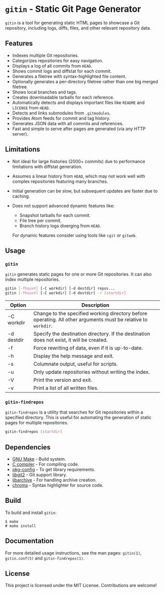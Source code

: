 # `gitin` - Static Git Page Generator

`gitin` is a tool for generating static HTML pages to showcase a Git repository, including logs, diffs, files, and other relevant repository data.

## Features

- Indexes multiple Git repositories.
- Categorizes repositories for easy navigation.
- Displays a log of all commits from `HEAD`.
- Shows commit logs and diffstat for each commit.
- Generates a filetree with syntax-highlighted file content.
- Optionally generates a per-directory filetree rather than one big merged filetree.
- Shows local branches and tags.
- Creates downloadable tarballs for each reference.
- Automatically detects and displays important files like `README` and `LICENSE` from `HEAD`.
- Detects and links submodules from `.gitmodules`.
- Provides Atom feeds for commit and tag history.
- Generates JSON data with all commits and references.
- Fast and simple to serve after pages are generated (via any HTTP server).

## Limitations

- Not ideal for large histories (2000+ commits) due to performance limitations with diffstat generation.
- Assumes a linear history from `HEAD`, which may not work well with complex repositories featuring many branches.
- Initial generation can be slow, but subsequent updates are faster due to caching.
- Does not support advanced dynamic features like:
  - Snapshot tarballs for each commit.
  - File tree per commit.
  - Branch history logs diverging from `HEAD`.

  For dynamic features consider using tools like `cgit` or `gitweb`.

## Usage

### `gitin`

`gitin` generates static pages for one or more Git repositories. It can also index multiple repositories.

```bash
gitin [-fhsuvV] [-C workdir] [-d destdir] repos...
gitin [-fhsuvV] [-C workdir] [-d destdir] -r [startdir]
```

| Option     | Description                                                                                                    |
| ---------- | -------------------------------------------------------------------------------------------------------------- |
| -C workdir | Change to the specified working directory before operating. All other arguments must be relative to `workdir`. |
| -d destdir | Specify the destination directory. If the destination does not exist, it will be created.                      |
| -f         | Force rewriting of data, even if it is up-to-date.                                                             |
| -h         | Display the help message and exit.                                                                             |
| -s         | Columnate output, useful for scripts.                                                                          |
| -u         | Only update repositories without writing the index.                                                            |
| -V         | Print the version and exit.                                                                                    |
| -v         | Print a list of all written files.                                                                             |

### `gitin-findrepos`

`gitin-findrepos` is a utility that searches for Git repositories within a specified directory. This is useful for automating the generation of static pages for multiple repositories.

```bash
gitin-findrepos [startdir]
```

## Dependencies

- [GNU Make](https://www.gnu.org/software/make/) - Build system.
- [C compiler](https://gcc.gnu.org/) - For compiling code.
- [pkg-config](https://www.freedesktop.org/wiki/Software/pkg-config/) - To get library requirements.
- [libgit2](https://libgit2.org/) - Git support library.
- [libarchive](https://libarchive.org/) - For handling archive creation.
- [chroma](https://github.com/alecthomas/chroma) - Syntax highlighter for source code.

## Build

To build and install `gitin`:

```
$ make
# make install
```

## Documentation

For more detailed usage instructions, see the man pages: `gitin(1)`, `gitin.conf(5)` and `gitin-findrepos(1)`.

## License

This project is licensed under the MIT License. Contributions are welcome!
